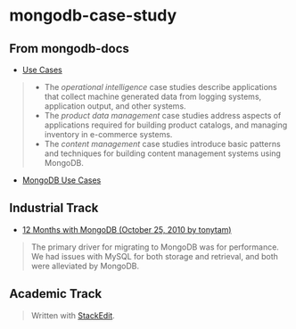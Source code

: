 ﻿# mongodb-case-study

## From mongodb-docs
- [Use Cases](https://docs.mongodb.com/ecosystem/use-cases/)
> - The *operational intelligence* case studies describe applications that collect machine generated data from logging systems, application output, and other systems. 
> - The *product data management* case studies address aspects of applications required for building product catalogs, and managing inventory in e-commerce systems. 
> - The *content management* case studies introduce basic patterns and techniques for building content management systems using MongoDB.
- [MongoDB Use Cases](https://www.mongodb.com/use-cases)

## Industrial Track
- [12 Months with MongoDB (October 25, 2010 by tonytam)](https://blog.wordnik.com/12-months-with-mongodb)
>  The primary driver for migrating to MongoDB was for performance. 
We had issues with MySQL for both storage and retrieval, and both were alleviated by MongoDB.

## Academic Track


> Written with [StackEdit](https://stackedit.io/).
